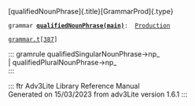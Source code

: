 [qualifiedNounPhrase]{.title}[GrammarProd]{.type}

`grammar `**[`qualifiedNounPhrase(main)`](../object/qualifiedNounPhrase(main).html)**` :   `[`Production`](../object/Production.html)

[`grammar.t`](../file/grammar.t.html)`[`[`387`](../source/grammar.t.html#387)`]`

::: gramrule
qualifiedSingularNounPhrase-\>np\_\
\| qualifiedPluralNounPhrase-\>np\_\
:::

::: ftr
Adv3Lite Library Reference Manual\
Generated on 15/03/2023 from adv3Lite version 1.6.1
:::
